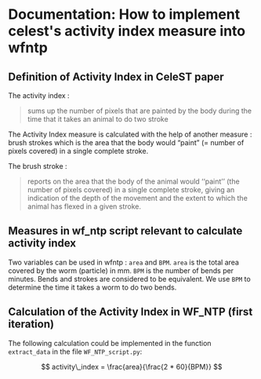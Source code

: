 # Documentation: How to implement celest's activity index measure into wfntp

## Definition of Activity Index in CeleST paper
The activity index :
> sums up the number of pixels that are painted by the body during the time that it takes an animal to do two stroke

The Activity Index measure is calculated with the help of another measure : brush strokes which is the area that the body would “paint” (= number of pixels covered) in a single complete stroke.

The brush stroke :
> reports on the area that the body of the animal would ‘‘paint’’ (the number of pixels covered) in a single complete stroke, giving an indication of the depth of the movement and the extent to which the animal has flexed in a given stroke.

## Measures in wf_ntp script relevant to calculate activity index
Two variables can be used in wfntp : `area` and `BPM`.
`area` is the total area covered by the worm (particle) in mm.
`BPM` is the number of bends per minutes.
Bends and strokes are considered to be equivalent.
We use `BPM` to determine the time it takes a worm to do two bends.

## Calculation of the Activity Index in WF_NTP (first iteration)

The following calculation could be implemented in the function `extract_data` in the file `WF_NTP_script.py`:

$$
activity\_index = \frac{area}{\frac{2 * 60}{BPM}}
$$
